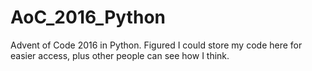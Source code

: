 # AoC_2016_Python

Advent of Code 2016 in Python.
Figured I could store my code here for easier access, plus other people can see how I think.
